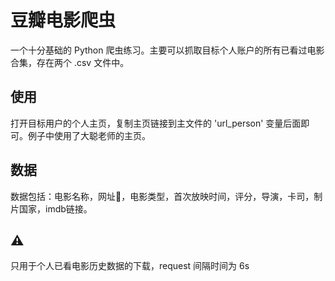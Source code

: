 # 豆瓣电影爬虫
一个十分基础的 Python 爬虫练习。主要可以抓取目标个人账户的所有已看过电影合集，存在两个 .csv 文件中。 
## 使用
打开目标用户的个人主页，复制主页链接到主文件的 'url_person' 变量后面即可。例子中使用了大聪老师的主页。

## 数据
数据包括：电影名称，网址🔗，电影类型，首次放映时间，评分，导演，卡司，制片国家，imdb链接。

## ⚠️
只用于个人已看电影历史数据的下载，request 间隔时间为 6s